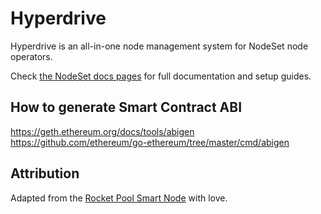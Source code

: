 # Hyperdrive

Hyperdrive is an all-in-one node management system for NodeSet node operators.

Check [the NodeSet docs pages](https://nodeset-org.gitbook.io/nodeset/node-operators/hyperdrive) for full documentation and setup guides.

## How to generate Smart Contract ABI

https://geth.ethereum.org/docs/tools/abigen
https://github.com/ethereum/go-ethereum/tree/master/cmd/abigen

## Attribution

Adapted from the [Rocket Pool Smart Node](https://github.com/rocket-pool/smartnode) with love.


